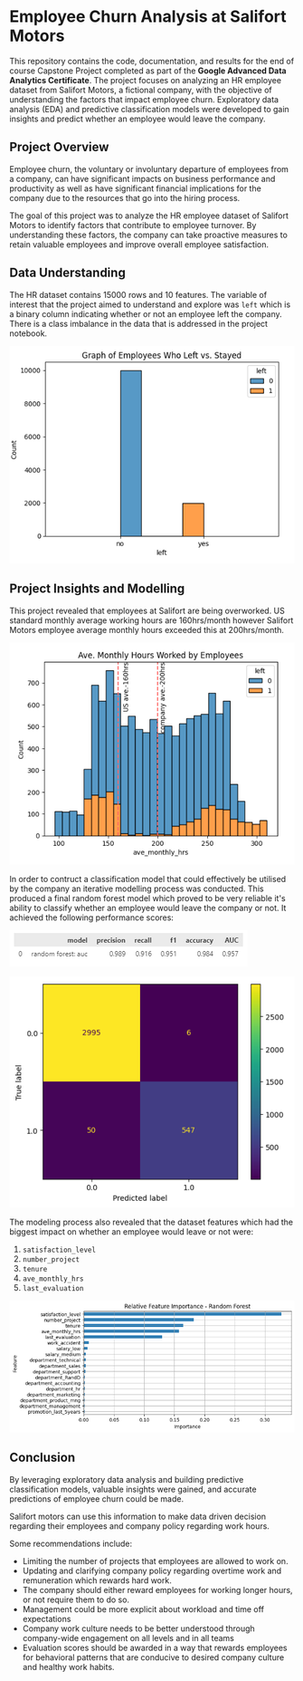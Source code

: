 # Employee Churn Analysis at Salifort Motors

This repository contains the code, documentation, and results for the end of course Capstone Project completed as part of the **Google Advanced Data Analytics Certificate**. The project focuses on analyzing an HR employee dataset from Salifort Motors, a fictional company, with the objective of understanding the factors that impact employee churn. Exploratory data analysis (EDA) and predictive classification models were developed to gain insights and predict whether an employee would leave the company.

## Project Overview

Employee churn, the voluntary or involuntary departure of employees from a company, can have significant impacts on business performance and productivity as well as have significant financial implications for the company due to the resources that go into the hiring process. 

The goal of this project was to analyze the HR employee dataset of Salifort Motors to identify factors that contribute to employee turnover. By understanding these factors, the company can take proactive measures to retain valuable employees and improve overall employee satisfaction.

## Data Understanding
The HR dataset contains 15000 rows and 10 features. The variable of interest that the project aimed to understand and explore was `left` which is a binary column indicating whether or not an employee left the company. There is a class imbalance in the data that is addressed in the project notebook.

![graph of employee left or stayed](images/employees-left-vs.-stayed.png)

## Project Insights and Modelling

This project revealed that employees at Salifort are being overworked. US standard monthly average working hours are 160hrs/month however Salifort Motors employee average monthly hours exceeded this at 200hrs/month.

![histogram of average monthly working hours](images/ave.-monthly-hours-histogram.png)

In order to contruct a classification model that could effectively be utilised by the company an iterative modelling process was conducted. This produced a final random forest model which proved to be very reliable it's ability to classify whether an employee would leave the company or not. It achieved the following performance scores:

![table of model scores](images/model-performance-scores.png)

![confusion matrix](images/model-confusion-matrix.png)

The modeling process also revealed that the dataset features which had the biggest impact on whether an employee would leave or not were:
1. `satisfaction_level`
2. `number_project`
3. `tenure`
4. `ave_monthly_hrs`
5. `last_evaluation`

![important features](images/feature-importance.png)

## Conclusion 

By leveraging exploratory data analysis and building predictive classification models, valuable insights were gained, and accurate predictions of employee churn could be made. 

Salifort motors can use this information to make data driven decision regarding their employees and company policy regarding work hours. 

Some recommendations include:
* Limiting the number of projects that employees are allowed to work on.
* Updating and clarifying company policy regarding overtime work and remuneration which rewards hard work. 
* The company should either reward employees for working longer hours, or not require them to do so. 
* Management could be more explicit about workload and time off expectations 
* Company work culture needs to be better understood through company-wide engagement on all levels and in all teams
* Evaluation scores should be awarded in a way that rewards employees for behavioral patterns that are conducive to desired company culture and healthy work habits. 
